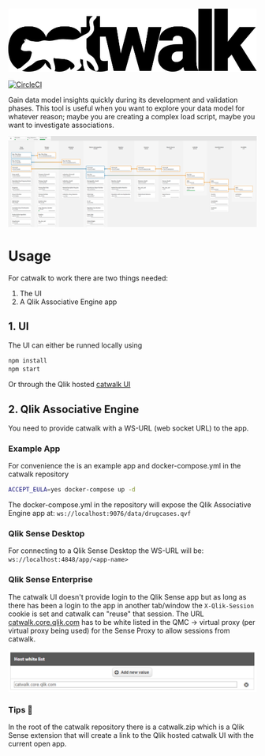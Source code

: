 ![catwalk](./src/assets/catwalk.svg)

[![CircleCI](https://circleci.com/gh/qlik-oss/catwalk/tree/master.svg?style=svg)](https://circleci.com/gh/qlik-oss/catwalk/tree/master)

Gain data model insights quickly during its development and validation phases. This tool is useful when you want to explore your data model for whatever reason; maybe you are creating a complex load script, maybe you want to investigate associations.

![screenshot](./images/screenshot.png)

# Usage

For catwalk to work there are two things needed:
1. The UI
2. A Qlik Associative Engine app

## 1. UI
The UI can either be runned locally using
```bash
npm install
npm start
```
Or through the Qlik hosted [catwalk UI](https://catwalk.core.qlik.com)

## 2. Qlik Associative Engine
You need to provide catwalk with a WS-URL (web socket URL) to the app.  

### Example App
For convenience the is an example app and docker-compose.yml in the catwalk repository
```bash
ACCEPT_EULA=yes docker-compose up -d
```
The docker-compose.yml in the repository will expose the Qlik Associative Engine app at:
`ws://localhost:9076/data/drugcases.qvf`

### Qlik Sense Desktop
For connecting to a Qlik Sense Desktop the WS-URL will be:
`ws://localhost:4848/app/<app-name>`

### Qlik Sense Enterprise
The catwalk UI doesn't provide login to the Qlik Sense app but as long as there has been a login to the app in another tab/window the `X-Qlik-Session` cookie is set and catwalk can "reuse" that session. The URL [catwalk.core.qlik.com](https://catwalk.core.qlik.com) has to be white listed in the QMC -> virtual proxy (per virtual proxy being used) for the Sense Proxy to allow sessions from catwalk.

![host white list](./images/qmc-whitelist.png)

### Tips :tada:
In the root of the catwalk repository there is a catwalk.zip which is a Qlik Sense extension that will create a link to the Qlik hosted catwalk UI with the current open app.

